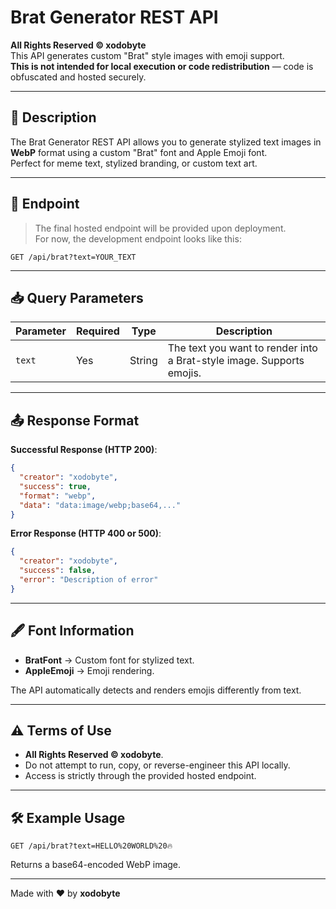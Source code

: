 # Brat Generator REST API

**All Rights Reserved © xodobyte**  
This API generates custom "Brat" style images with emoji support.  
**This is not intended for local execution or code redistribution** — code is obfuscated and hosted securely.

---

## 📌 Description
The Brat Generator REST API allows you to generate stylized text images in **WebP** format using a custom "Brat" font and Apple Emoji font.  
Perfect for meme text, stylized branding, or custom text art.

---

## 🔗 Endpoint
> The final hosted endpoint will be provided upon deployment.  
For now, the development endpoint looks like this:

```
GET /api/brat?text=YOUR_TEXT
```

---

## 📥 Query Parameters

| Parameter | Required | Type   | Description |
|-----------|----------|--------|-------------|
| `text`    | Yes      | String | The text you want to render into a Brat-style image. Supports emojis. |

---

## 📤 Response Format

**Successful Response (HTTP 200)**:
```json
{
  "creator": "xodobyte",
  "success": true,
  "format": "webp",
  "data": "data:image/webp;base64,..."
}
```

**Error Response (HTTP 400 or 500)**:
```json
{
  "creator": "xodobyte",
  "success": false,
  "error": "Description of error"
}
```

---

## 🖋 Font Information
- **BratFont** → Custom font for stylized text.
- **AppleEmoji** → Emoji rendering.

The API automatically detects and renders emojis differently from text.

---

## ⚠️ Terms of Use
- **All Rights Reserved © xodobyte**.
- Do not attempt to run, copy, or reverse-engineer this API locally.
- Access is strictly through the provided hosted endpoint.

---

## 🛠 Example Usage
```
GET /api/brat?text=HELLO%20WORLD%20🔥
```
Returns a base64-encoded WebP image.

---

Made with ❤️ by **xodobyte**
